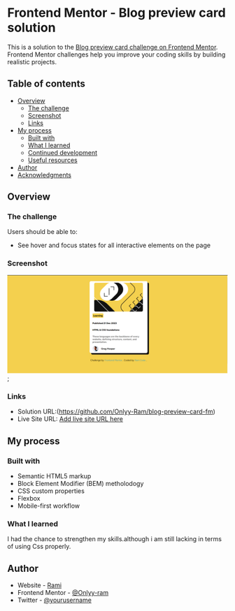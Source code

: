 # Frontend Mentor - Blog preview card solution

This is a solution to the [Blog preview card challenge on Frontend Mentor](https://www.frontendmentor.io/challenges/blog-preview-card-ckPaj01IcS). Frontend Mentor challenges help you improve your coding skills by building realistic projects. 

## Table of contents

- [Overview](#overview)
  - [The challenge](#the-challenge)
  - [Screenshot](#screenshot)
  - [Links](#links)
- [My process](#my-process)
  - [Built with](#built-with)
  - [What I learned](#what-i-learned)
  - [Continued development](#continued-development)
  - [Useful resources](#useful-resources)
- [Author](#author)
- [Acknowledgments](#acknowledgments)



## Overview

### The challenge

Users should be able to:

- See hover and focus states for all interactive elements on the page

### Screenshot

![](./assets/images/Screenshot%202024-06-09%20120439.png);



### Links

- Solution URL:(https://github.com/Onlyy-Ram/blog-preview-card-fm)
- Live Site URL: [Add live site URL here](https://your-live-site-url.com)

## My process

### Built with

- Semantic HTML5 markup
- Block Element Modifier (BEM) metholodogy 
- CSS custom properties
- Flexbox
- Mobile-first workflow


### What I learned

I had the chance to strengthen my skills.although i am still lacking in terms of using Css properly.


## Author

- Website - [Rami](https://www.your-site.com)
- Frontend Mentor - [@Onlyy-ram](https://www.frontendmentor.io/profile/yourusername)
- Twitter - [@yourusername](https://www.twitter.com/yourusername)

